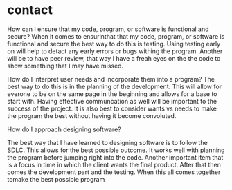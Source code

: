 # contact
How can I ensure that my code, program, or software is functional and secure?
 When it comes to ensurinthat that my code, program, or software is functional and secure the best way to do this is testing. Using testing early on will help to detact any early errors or bugs withing the program. Another will be to have peer review, that way I have a freah eyes on the the code to show something that I may have missed. 
 
How do I interpret user needs and incorporate them into a program?
  The best way to do this is in the planning of the development. This will allow for everone to be on the same page in the beginning and allows for a base to start with. Having effective communcation as well will be important to the success of the project. It is also best to consider wants vs needs to make the program the best without having it become convoluted. 

How do I approach designing software?

 The best way that I have learned to designing software is to follow the SDLC. This allows for the best possible outcome. It works well with planning the program before jumping right into the code. Another important item that is a focus in time in which the client wants the final product. After that then comes the development part and the testing. When this all comes together tomake the best possible program 
